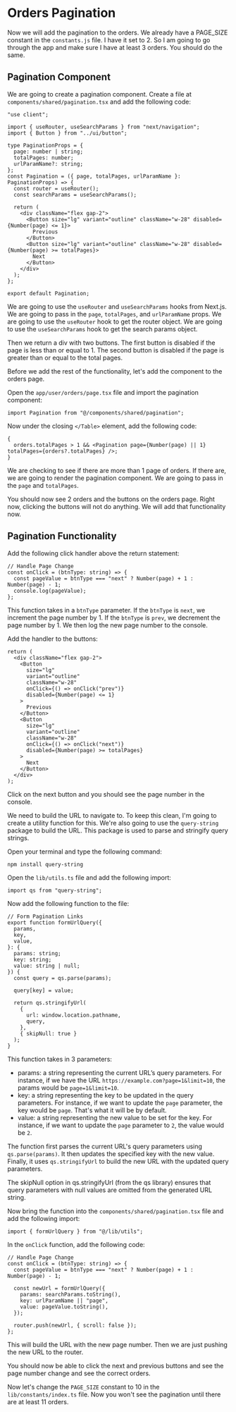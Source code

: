 # Orders Pagination

Now we will add the pagination to the orders. We already have a PAGE_SIZE constant in the `constants.js` file. I have it set to 2. So I am going to go through the app and make sure I have at least 3 orders. You should do the same.

## Pagination Component

We are going to create a pagination component. Create a file at `components/shared/pagination.tsx` and add the following code:

```tsx
"use client";

import { useRouter, useSearchParams } from "next/navigation";
import { Button } from "../ui/button";

type PaginationProps = {
  page: number | string;
  totalPages: number;
  urlParamName?: string;
};
const Pagination = ({ page, totalPages, urlParamName }: PaginationProps) => {
  const router = useRouter();
  const searchParams = useSearchParams();

  return (
    <div className="flex gap-2">
      <Button size="lg" variant="outline" className="w-28" disabled={Number(page) <= 1}>
        Previous
      </Button>
      <Button size="lg" variant="outline" className="w-28" disabled={Number(page) >= totalPages}>
        Next
      </Button>
    </div>
  );
};

export default Pagination;
```

We are going to use the `useRouter` and `useSearchParams` hooks from Next.js. We are going to pass in the `page`, `totalPages`, and `urlParamName` props. We are going to use the `useRouter` hook to get the router object. We are going to use the `useSearchParams` hook to get the search params object.

Then we return a div with two buttons. The first button is disabled if the page is less than or equal to 1. The second button is disabled if the page is greater than or equal to the total pages.

Before we add the rest of the functionality, let's add the component to the orders page.

Open the `app/user/orders/page.tsx` file and import the pagination component:

```tsx
import Pagination from "@/components/shared/pagination";
```

Now under the closing `</Table>` element, add the following code:

```tsx
{
  orders.totalPages > 1 && <Pagination page={Number(page) || 1} totalPages={orders?.totalPages} />;
}
```

We are checking to see if there are more than 1 page of orders. If there are, we are going to render the pagination component. We are going to pass in the `page` and `totalPages`.

You should now see 2 orders and the buttons on the orders page. Right now, clicking the buttons will not do anything. We will add that functionality now.

## Pagination Functionality

Add the following click handler above the return statement:

```tsx
// Handle Page Change
const onClick = (btnType: string) => {
  const pageValue = btnType === "next" ? Number(page) + 1 : Number(page) - 1;
  console.log(pageValue);
};
```

This function takes in a `btnType` parameter. If the `btnType` is `next`, we increment the page number by 1. If the `btnType` is `prev`, we decrement the page number by 1. We then log the new page number to the console.

Add the handler to the buttons:

```tsx
return (
  <div className="flex gap-2">
    <Button
      size="lg"
      variant="outline"
      className="w-28"
      onClick={() => onClick("prev")}
      disabled={Number(page) <= 1}
    >
      Previous
    </Button>
    <Button
      size="lg"
      variant="outline"
      className="w-28"
      onClick={() => onClick("next")}
      disabled={Number(page) >= totalPages}
    >
      Next
    </Button>
  </div>
);
```

Click on the next button and you should see the page number in the console.

We need to build the URL to navigate to. To keep this clean, I'm going to create a utility function for this. We're also going to use the `query-string` package to build the URL. This package is used to parse and stringify query strings.

Open your terminal and type the following command:

```bash
npm install query-string
```

Open the `lib/utils.ts` file and add the following import:

```tsx
import qs from "query-string";
```

Now add the following function to the file:

```tsx
// Form Pagination Links
export function formUrlQuery({
  params,
  key,
  value,
}: {
  params: string;
  key: string;
  value: string | null;
}) {
  const query = qs.parse(params);

  query[key] = value;

  return qs.stringifyUrl(
    {
      url: window.location.pathname,
      query,
    },
    { skipNull: true }
  );
}
```

This function takes in 3 parameters:

- params: a string representing the current URL’s query parameters. For instance, if we have the URL `https://example.com?page=1&limit=10`, the params would be `page=1&limit=10`.
- key: a string representing the key to be updated in the query parameters. For instance, if we want to update the `page` parameter, the key would be `page`. That's what it will be by default.
- value: a string representing the new value to be set for the key. For instance, if we want to update the `page` parameter to `2`, the value would be `2`.

The function first parses the current URL's query parameters using `qs.parse(params)`. It then updates the specified key with the new value. Finally, it uses `qs.stringifyUrl` to build the new URL with the updated query parameters.

The skipNull option in qs.stringifyUrl (from the qs library) ensures that query parameters with null values are omitted from the generated URL string.

Now bring the function into the `components/shared/pagination.tsx` file and add the following import:

```tsx
import { formUrlQuery } from "@/lib/utils";
```

In the `onClick` function, add the following code:

```tsx
// Handle Page Change
const onClick = (btnType: string) => {
  const pageValue = btnType === "next" ? Number(page) + 1 : Number(page) - 1;

  const newUrl = formUrlQuery({
    params: searchParams.toString(),
    key: urlParamName || "page",
    value: pageValue.toString(),
  });

  router.push(newUrl, { scroll: false });
};
```

This will build the URL with the new page number. Then we are just pushing the new URL to the router.

You should now be able to click the next and previous buttons and see the page number change and see the correct orders.

Now let's change the `PAGE_SIZE` constant to 10 in the `lib/constants/index.ts` file. Now you won't see the pagination until there are at least 11 orders.
